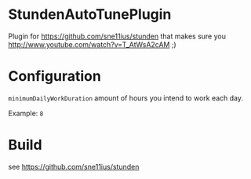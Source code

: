 StundenAutoTunePlugin
=====================

Plugin for https://github.com/sne11ius/stunden that makes sure you http://www.youtube.com/watch?v=T_AtWsA2cAM ;)

Configuration
=============

`minimumDailyWorkDuration` amount of hours you intend to work each day.

Example: `8`

Build
=====
see https://github.com/sne11ius/stunden

